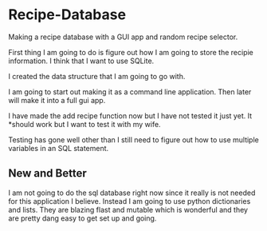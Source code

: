 # Recipe-Database

Making a recipe database with a GUI app and random recipe selector.

First thing I am going to do is figure out how I am going to store the recipie information. I think that I want to use SQLite.

I created the data structure that I am going to go with.

I am going to start out making it as a command line application. Then later will make it into a full gui app.

I have made the add recipe function now but I have not tested it just yet. It *should work but I want to test it with my wife.

Testing has gone well other than I still need to figure out how to use multiple variables in an SQL statement.

## New and Better
I am not going to do the sql database right now since it really is not needed for this application I believe. Instead I am going to use python dictionaries and lists. They are blazing flast and mutable which is wonderful and they are pretty dang easy to get set up and going.
